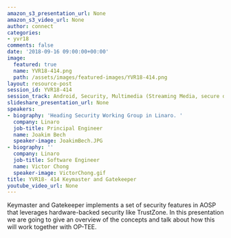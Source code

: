 ```yaml
---
amazon_s3_presentation_url: None
amazon_s3_video_url: None
author: connect
categories:
- yvr18
comments: false
date: '2018-09-16 09:00:00+00:00'
image:
  featured: true
  name: YVR18-414.png
  path: /assets/images/featured-images/YVR18-414.png
layout: resource-post
session_id: YVR18-414
session_track: Android, Security, Multimedia (Streaming Media, secure data path)
slideshare_presentation_url: None
speakers:
- biography: 'Heading Security Working Group in Linaro. '
  company: Linaro
  job-title: Principal Engineer
  name: Joakim Bech
  speaker-image: JoakimBech.JPG
- biography: ''
  company: Linaro
  job-title: Software Engineer
  name: Victor Chong
  speaker-image: VictorChong.gif
title: YVR18- 414 Keymaster and Gatekeeper
youtube_video_url: None
---
```


Keymaster and Gatekeeper implements a set of security features in AOSP that leverages hardware-backed security like TrustZone. In this presentation we are going to give an overview of the concepts and talk about how this will work together with OP-TEE.